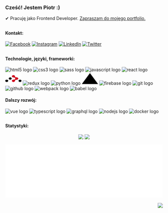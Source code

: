 ### Cześć! Jestem Piotr :) 

✔ Pracuję jako Frontend Developer. [Zapraszam do mojego portfolio.](https://piotrsierant.github.io/portfolioWeb/)

<h2></h2>

#### Kontakt:
[![Facebook](https://img.shields.io/badge/Facebook-%231877F2.svg?logo=Facebook&logoColor=white)](https://facebook.com/https://www.facebook.com/dzd07) [![Instagram](https://img.shields.io/badge/Instagram-%23E4405F.svg?logo=Instagram&logoColor=white)](https://instagram.com/https://www.instagram.com/dzd07/) [![LinkedIn](https://img.shields.io/badge/LinkedIn-%230077B5.svg?logo=linkedin&logoColor=white)](https://linkedin.com/in/https://www.linkedin.com/in/piotr-sierant/) [![Twitter](https://img.shields.io/badge/Twitter-%231DA1F2.svg?logo=Twitter&logoColor=white)](https://twitter.com/https://twitter.com/dzd07_Piotr) 

<h2></h2>

#### Technologie, języki, frameworki:

<div>
  <img src="https://cdn.jsdelivr.net/gh/devicons/devicon/icons/html5/html5-original.svg" height="40" width="52" alt="html5 logo"  />
  <img src="https://cdn.jsdelivr.net/gh/devicons/devicon/icons/css3/css3-original.svg" height="40" width="52" alt="css3 logo"  />
  <img src="https://cdn.jsdelivr.net/gh/devicons/devicon/icons/sass/sass-original.svg" height="40" width="52" alt="sass logo"  />
  <img src="https://cdn.jsdelivr.net/gh/devicons/devicon/icons/javascript/javascript-original.svg" height="40" width="52" alt="javascript logo"  />
  <img src="https://cdn.jsdelivr.net/gh/devicons/devicon/icons/react/react-original.svg" height="40" width="52" alt="react logo"  />
  <img src="https://raw.githubusercontent.com/PiotrSierant/PiotrSierant/3ffe854f2ed5505e9dd800f40c7c342842fe40b9/icons/react-router-svgrepo-com.svg" height="40" width="52" alt="react-router logo"  />
  <img src="https://cdn.jsdelivr.net/gh/devicons/devicon/icons/redux/redux-original.svg" height="40" width="52" alt="redux logo"  />
  <img src="https://cdn.jsdelivr.net/gh/devicons/devicon/icons/python/python-original.svg" height="40" width="52" alt="python logo"  />
  <img src="https://raw.githubusercontent.com/PiotrSierant/PiotrSierant/3ffe854f2ed5505e9dd800f40c7c342842fe40b9/icons/vercel-svgrepo-com.svg" height="40" width="52" alt="react-router logo"  />
  <img src="https://cdn.jsdelivr.net/gh/devicons/devicon/icons/firebase/firebase-plain.svg" height="40" width="52" alt="firebase logo"  />
  <img src="https://cdn.jsdelivr.net/gh/devicons/devicon/icons/git/git-original.svg" height="40" width="52" alt="git logo"  />
  <img src="https://cdn.jsdelivr.net/gh/devicons/devicon/icons/github/github-original.svg" height="40" width="52" alt="github logo"  />
  <img src="https://cdn.jsdelivr.net/gh/devicons/devicon/icons/webpack/webpack-original.svg" height="40" width="52" alt="webpack logo"  />
  <img src="https://cdn.jsdelivr.net/gh/devicons/devicon/icons/babel/babel-original.svg" height="40" width="52" alt="babel logo"  />
 </div> 

#### Dalszy rozwój:

<div>
  <img src="https://cdn.jsdelivr.net/gh/devicons/devicon/icons/vuejs/vuejs-original.svg" height="40" width="52" alt="vue logo"  />
  <img src="https://cdn.jsdelivr.net/gh/devicons/devicon/icons/typescript/typescript-original.svg" height="40" width="52" alt="typescript logo"  />
  <img src="https://cdn.jsdelivr.net/gh/devicons/devicon/icons/graphql/graphql-plain-wordmark.svg" height="40" width="52" alt="graphql logo"  />
  <img src="https://cdn.jsdelivr.net/gh/devicons/devicon/icons/nodejs/nodejs-original.svg" height="40" width="52" alt="nodejs logo"  />
  <img src="https://cdn.jsdelivr.net/gh/devicons/devicon/icons/docker/docker-original.svg" height="40" width="52" alt="docker logo" />
</div>

<h2></h2>

#### Statystyki:
<div align="center">

![](https://github-readme-streak-stats.herokuapp.com/?user=PiotrSierant&theme=react&hide_border=false)
![](https://github-readme-stats.vercel.app/api?username=PiotrSierant&theme=react&hide_border=false&include_all_commits=true&count_private=true)

![Metrics](/metrics.plugin.languages.indepth.svg)

</div>


<div align="right">

[![](https://visitcount.itsvg.in/api?id=PiotrSierant&icon=2&color=12)](https://visitcount.itsvg.in)

</div>
